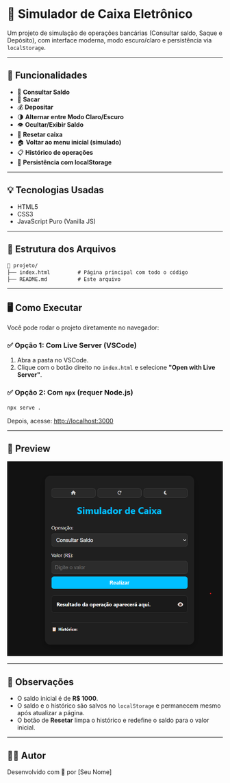 # 🏧 Simulador de Caixa Eletrônico

Um projeto de simulação de operações bancárias (Consultar saldo, Saque e Depósito), com interface moderna, modo escuro/claro e persistência via `localStorage`.

---

## 🚀 Funcionalidades

- 🔎 **Consultar Saldo**
- 💸 **Sacar**
- 💰 **Depositar**
- 🌗 **Alternar entre Modo Claro/Escuro**
- 👁️ **Ocultar/Exibir Saldo**
- 🔁 **Resetar caixa**
- 🏠 **Voltar ao menu inicial (simulado)**
- 📋 **Histórico de operações**
- 💾 **Persistência com localStorage**

---

## 💡 Tecnologias Usadas

- HTML5  
- CSS3  
- JavaScript Puro (Vanilla JS)

---

## 📂 Estrutura dos Arquivos

```
📁 projeto/
├── index.html         # Página principal com todo o código
├── README.md          # Este arquivo
```

---

## 🖥️ Como Executar

Você pode rodar o projeto diretamente no navegador:

### ✅ Opção 1: Com Live Server (VSCode)

1. Abra a pasta no VSCode.  
2. Clique com o botão direito no `index.html` e selecione **"Open with Live Server"**.

### ✅ Opção 2: Com `npx` (requer Node.js)

```bash
npx serve .
```

Depois, acesse: [http://localhost:3000](http://localhost:3000)

---

## 📸 Preview

![Tela do Simulador](./image.png)

---

## 📌 Observações

- O saldo inicial é de **R$ 1000**.
- O saldo e o histórico são salvos no `localStorage` e permanecem mesmo após atualizar a página.
- O botão de **Resetar** limpa o histórico e redefine o saldo para o valor inicial.

---

## 👨‍💻 Autor

Desenvolvido com 💙 por [Seu Nome]
